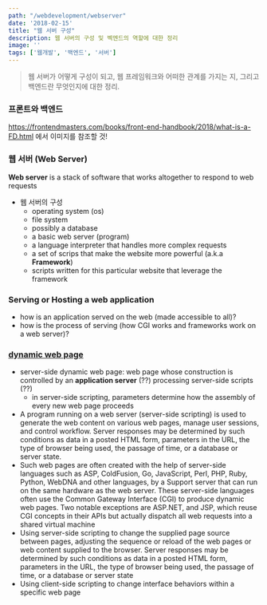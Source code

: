 ```yaml
---
path: "/webdevelopment/webserver"
date: '2018-02-15'
title: "웹 서버 구성"
description: 웹 서버의 구성 및 벡엔드의 역할에 대한 정리
image: ''
tags: ['웹개발', '백엔드', '서버']
---
```

> 웹 서버가 어떻게 구성이 되고, 웹 프레임워크와 어떠한 관계를 가지는 지, 그리고 백엔드란 무엇인지에 대한 정리.

### 프론트와 백엔드
https://frontendmasters.com/books/front-end-handbook/2018/what-is-a-FD.html 에서 이미지를 참조할 것!

### 웹 서버 (Web Server)
__Web server__ is a stack of software that works altogether to respond to web requests
- 웹 서버의 구성
    - operating system (os)
    - file system
    - possibly a database
    - a basic web server (program)
    - a language interpreter that handles more complex requests
    - a set of scrips that make the website more powerful (a.k.a __Framework__)
    - scripts written for this particular website that leverage the framework

### Serving or Hosting a web application
- how is an application served on the web (made accessible to all)?
- how is the process of serving (how CGI works and frameworks work on a web server)?

### [dynamic web page](https://en.wikipedia.org/wiki/Dynamic_web_page) 
- server-side dynamic web page: web page whose construction is controlled by an __application server__ (??) processing server-side scripts (??)
    - in server-side scripting, parameters determine how the assembly of every new web page proceeds
- A program running on a web server (server-side scripting) is used to generate the web content on various web pages, manage user sessions, and control workflow. Server responses may be determined by such conditions as data in a posted HTML form, parameters in the URL, the type of browser being used, the passage of time, or a database or server state. 
- Such web pages are often created with the help of server-side languages such as ASP, ColdFusion, Go, JavaScript, Perl, PHP, Ruby, Python, WebDNA and other languages, by a Support server that can run on the same hardware as the web server. These server-side languages often use the Common Gateway Interface (CGI) to produce dynamic web pages. Two notable exceptions are ASP.NET, and JSP, which reuse CGI concepts in their APIs but actually dispatch all web requests into a shared virtual machine
- Using server-side scripting to change the supplied page source between pages, adjusting the sequence or reload of the web pages or web content supplied to the browser. Server responses may be determined by such conditions as data in a posted HTML form, parameters in the URL, the type of browser being used, the passage of time, or a database or server state
- Using client-side scripting to change interface behaviors within a specific web page